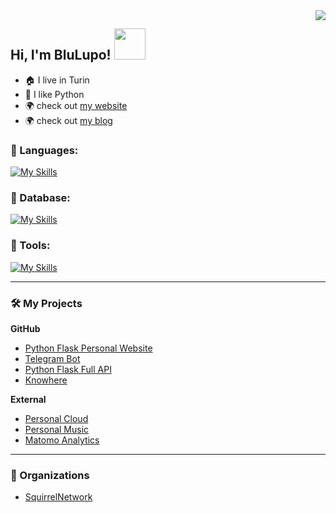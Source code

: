 <img align="right" src="https://github-readme-stats.vercel.app/api?username=BluLupo&show_icons=true">

### <h2> Hi, I'm BluLupo! <img src="https://media.giphy.com/media/mGcNjsfWAjY5AEZNw6/giphy.gif" width="50"></h2>

- :house: I live in Turin
- :snake: I like Python
- :earth_africa: check out [my website](https://hersel.it)
- :earth_africa: check out [my blog](https://blog.hersel.it)


### 🔨 Languages:

[![My Skills](https://skillicons.dev/icons?i=python,php,golang,html&perline=3)](https://hersel.it)

### 🔨 Database:

[![My Skills](https://skillicons.dev/icons?i=mysql,postgresql,redis&perline=3)](https://hersel.it)

### 🔨 Tools:

[![My Skills](https://skillicons.dev/icons?i=github,git,docker,flask,bootstrap&perline=3)](https://hersel.it)

<hr>

### 🛠️ My Projects

<p><b>GitHub</b></p>

- [Python Flask Personal Website](https://github.com/BluLupo/hersel.it)
- [Telegram Bot](https://github.com/Squirrel-Network/nebula8)
- [Python Flask Full API](https://github.com/Squirrel-Network/api_nebula)
- [Knowhere](https://github.com/Squirrel-Network/Knowhere)


<p><b>External</b></p>

- [Personal Cloud](https://cloud.hersel.it)
- [Personal Music](https://music.hersel.it)
- [Matomo Analytics](https://analytics.hersel.it)


<hr>

### 👥 Organizations
- [SquirrelNetwork](https://github.com/Squirrel-Network)
